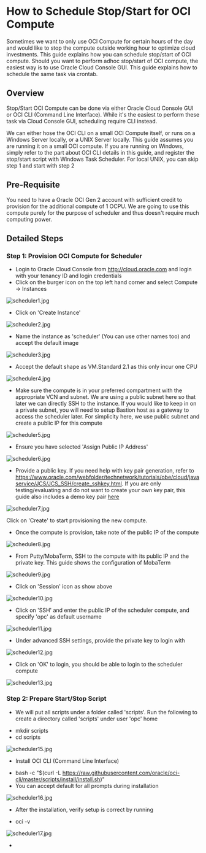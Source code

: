 # How to Schedule Stop/Start for OCI Compute

Sometimes we want to only use OCI Compute for certain hours of the day and would like to stop the compute outside working hour to optimize cloud investments. This guide explains how you can schedule stop/start of OCI compute. Should you want to perform adhoc stop/start of OCI compute, the easiest way is to use Oracle Cloud Console GUI. This guide explains how to schedule the same task via crontab.

## Overview

Stop/Start OCI Compute can be done via either Oracle Cloud Console GUI or OCI CLI (Command Line Interface). While it's the easiest to perform these task via Cloud Console GUI, scheduling require CLI instead.  

We can either hose the OCI CLI on a small OCI Compute itself, or runs on a Windows Server locally, or a UNIX Server locally. This guide assumes you are running it on a small OCI compute. If you are running on Windows, simply refer to the part about OCI CLI details in this guide, and register the stop/start script with Windows Task Scheduler. For local UNIX, you can skip step 1 and start with step 2

## Pre-Requisite

You need to have a Oracle OCI Gen 2 account with sufficient credit to provision for the additional compute of 1 OCPU. We are going to use this compute purely for the purpose of scheduler and thus doesn't require much computing power.

## Detailed Steps

### Step 1: Provision OCI Compute for Scheduler

* Login to Oracle Cloud Console from http://cloud.oracle.com and login with your tenancy ID and login credentials
* Click on the burger icon on the top left hand corner and select Compute -> Instances

![scheduler1.jpg](images/oci/scheduler1.jpg)

* Click on 'Create Instance'

![scheduler2.jpg](images/oci/scheduler2.jpg)

* Name the instance as 'scheduler' (You can use other names too) and accept the default image

![scheduler3.jpg](images/oci/scheduler3.jpg)

* Accept the default shape as VM.Standard 2.1 as this only incur one CPU

![scheduler4.jpg](images/oci/scheduler4.jpg)

* Make sure the compute is in your preferred compartment with the appropriate VCN and subnet. We are using a public subnet here so that later we can directly SSH to the instance. If you would like to keep in on a private subnet, you will need to setup Bastion host as a gateway to access the scheduler later. For simplicity here, we use public subnet and create a public IP for this compute

![scheduler5.jpg](images/oci/scheduler5.jpg)

* Ensure you have selected 'Assign Public IP Address'

![scheduler6.jpg](images/oci/scheduler6.jpg)

* Provide a public key. If you need help with key pair generation, refer to https://www.oracle.com/webfolder/technetwork/tutorials/obe/cloud/javaservice/JCS/JCS_SSH/create_sshkey.html. If you are only testing/evaluating and do not want to create your own key pair, this guide also includes a demo key pair [here](keys/readme.MD)

![scheduler7.jpg](images/oci/scheduler7.jpg)  

Click on 'Create' to start provisioning the new compute.

* Once the compute is provision, take note of the public IP of the compute

![scheduler8.jpg](images/oci/scheduler8.jpg)  

* From Putty/MobaTerm, SSH to the compute with its public IP and the private key. This guide shows the configuration of MobaTerm

![scheduler9.jpg](images/oci/scheduler9.jpg)  

* Click on 'Session' icon as show above

![scheduler10.jpg](images/oci/scheduler10.jpg)  

* Click on 'SSH' and enter the public IP of the scheduler compute, and specify 'opc' as default username

![scheduler11.jpg](images/oci/scheduler11.jpg)  

* Under advanced SSH settings, provide the private key to login with

![scheduler12.jpg](images/oci/scheduler12.jpg)  

* Click on 'OK' to login, you should be able to login to the scheduler compute

![scheduler13.jpg](images/oci/scheduler13.jpg)  


### Step 2: Prepare Start/Stop Script

* We will put all scripts under a folder called 'scripts'. Run the following to create a directory called 'scripts' under user 'opc' home  

- mkdir scripts  
- cd scripts  

![scheduler15.jpg](images/oci/scheduler15.jpg)  

* Install OCI CLI (Command Line Interface)  

- bash -c "$(curl -L https://raw.githubusercontent.com/oracle/oci-cli/master/scripts/install/install.sh)"  
- You can accept default for all prompts during installation  

![scheduler16.jpg](images/oci/scheduler16.jpg)  

* After the installation, verify setup is correct by running  

- oci -v  

![scheduler17.jpg](images/oci/scheduler17.jpg)  

* 














